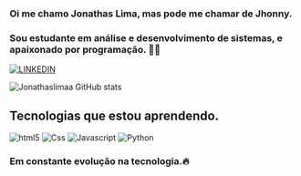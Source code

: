 ### Oi me chamo Jonathas Lima, mas pode me chamar de Jhonny.
### Sou estudante em análise e desenvolvimento de sistemas, e apaixonado por programação. 👨‍🎓

[![LINKEDIN](https://img.shields.io/badge/LinkedIn-0077B5?style=for-the-badge&logo=linkedin&logoColor=white)](https://www.linkedin.com/in/jonathas-lima-jhonnydev/)


![Jonathaslimaa GitHub stats](https://github-readme-stats.vercel.app/api?username=Jonathaslimaa&show_icons=true&theme=tokyonight)

## Tecnologias que estou aprendendo.

<div style="display:inline_block">
<img aling="center" alt="html5" src=https://img.shields.io/badge/HTML5-E34F26?style=for-the-badge&logo=html5&logoColor=white />
<img aling="center" alt="Css" src=https://img.shields.io/badge/CSS3-1572B6?style=for-the-badge&logo=css3&logoColor=white />
<img aling="center" alt="Javascript" src=https://img.shields.io/badge/JavaScript-F7DF1E?style=for-the-badge&logo=javascript&logoColor=black />
<img aling="center" alt="Python" src=https://img.shields.io/badge/Python-14354C?style=for-the-badge&logo=python&logoColor=white />

### Em constante evolução na tecnologia.🔥
